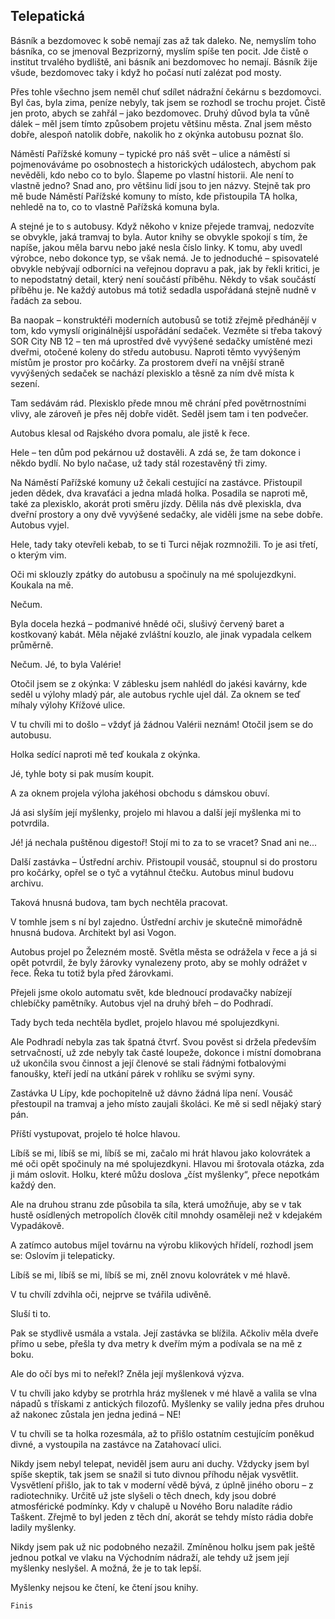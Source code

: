 ## Telepatická

Básník a bezdomovec k sobě nemají zas až tak daleko. Ne, nemyslím toho básníka, co se jmenoval Bezprizorný, myslím spíše ten pocit. Jde čistě o institut trvalého bydliště, ani básník ani bezdomovec ho nemají. Básník žije všude, bezdomovec taky i když ho počasí nutí zalézat pod mosty.

Přes tohle všechno jsem neměl chuť sdílet nádražní čekárnu s bezdomovci. Byl čas, byla zima, peníze nebyly, tak jsem se rozhodl se trochu projet. Čistě jen proto, abych se zahřál – jako bezdomovec. Druhý důvod byla ta vůně dálek – měl jsem tímto způsobem projetu většinu města. Znal jsem město dobře, alespoň natolik dobře, nakolik ho z okýnka autobusu poznat šlo.

Náměstí Pařížské komuny – typické pro náš svět – ulice a náměstí si pojmenováváme po osobnostech a historických událostech, abychom pak nevěděli, kdo nebo co to bylo. Šlapeme po vlastní historii. Ale není to vlastně jedno? Snad ano, pro většinu lidí jsou to jen názvy. Stejně tak pro mě bude Náměstí Pařížské komuny to místo, kde přistoupila TA holka, nehledě na to, co to vlastně Pařížská komuna byla.

A stejné je to s autobusy. Když někoho v knize přejede tramvaj, nedozvíte se obvykle, jaká tramvaj to byla. Autor knihy se obvykle spokojí s tím, že napíše, jakou měla barvu nebo jaké nesla číslo linky. K tomu, aby uvedl výrobce, nebo dokonce typ, se však nemá. Je to jednoduché – spisovatelé obvykle nebývají odborníci na veřejnou dopravu a pak, jak by řekli kritici, je to nepodstatný detail, který není součástí příběhu. Někdy to však součástí příběhu je. Ne každý autobus má totiž sedadla uspořádaná stejně nudně v řadách za sebou.

Ba naopak – konstruktéři moderních autobusů se totiž zřejmě předhánějí v tom, kdo vymyslí originálnější uspořádání sedaček. Vezměte si třeba takový SOR City NB 12 – ten má uprostřed dvě vyvýšené sedačky umístěné mezi dveřmi, otočené koleny do středu autobusu. Naproti těmto vyvýšeným místům je prostor pro kočárky. Za prostorem dveří na vnější straně vyvýšených sedaček se nachází plexisklo a těsně za ním dvě místa k sezení.

Tam sedávám rád. Plexisklo přede mnou mě chrání před povětrnostními vlivy, ale zároveň je přes něj dobře vidět. Seděl jsem tam i ten podvečer.

Autobus klesal od Rajského dvora pomalu, ale jistě k řece.

Hele – ten dům pod pekárnou už dostavěli. A zdá se, že tam dokonce i někdo bydlí. No bylo načase, už tady stál rozestavěný tři zimy.

Na Náměstí Pařížské komuny už čekali cestující na zastávce. Přistoupil jeden dědek, dva kravaťáci a jedna mladá holka. Posadila se naproti mě, také za plexisklo, akorát proti směru jízdy. Dělila nás dvě plexiskla, dva dveřní prostory a ony dvě vyvýšené sedačky, ale viděli jsme na sebe dobře. Autobus vyjel.

Hele, tady taky otevřeli kebab, to se ti Turci nějak rozmnožili. To je asi třetí, o kterým vim.

Oči mi sklouzly zpátky do autobusu a spočinuly na mé spolujezdkyni. Koukala na mě.

Nečum.

Byla docela hezká – podmanivé hnědé oči, slušivý červený baret a kostkovaný kabát. Měla nějaké zvláštní kouzlo, ale jinak vypadala celkem průměrně.

Nečum. Jé, to byla Valérie!

Otočil jsem se z okýnka: V záblesku jsem nahlédl do jakési kavárny, kde seděl u výlohy mladý pár, ale autobus rychle ujel dál. Za oknem se teď míhaly výlohy Křížové ulice.

V tu chvíli mi to došlo – vždyť já žádnou Valérii neznám! Otočil jsem se do autobusu.

Holka sedící naproti mě teď koukala z okýnka.

Jé, tyhle boty si pak musím koupit.

A za oknem projela výloha jakéhosi obchodu s dámskou obuví.

Já asi slyším její myšlenky, projelo mi hlavou a další její myšlenka mi to potvrdila.

Jé! já nechala puštěnou digestoř! Stojí mi to za to se vracet? Snad ani ne...

Další zastávka – Ústřední archiv. Přistoupil vousáč, stoupnul si do prostoru pro kočárky, opřel se o tyč a vytáhnul čtečku. Autobus minul budovu archivu.

Taková hnusná budova, tam bych nechtěla pracovat.

V tomhle jsem s ní byl zajedno. Ústřední archiv je skutečně mimořádně hnusná budova. Architekt byl asi Vogon.

Autobus projel po Železném mostě. Světla města se odrážela v řece a já si opět potvrdil, že byly žárovky vynalezeny proto, aby se mohly odrážet v řece. Řeka tu totiž byla před žárovkami.

Přejeli jsme okolo automatu svět, kde blednoucí prodavačky nabízejí chlebíčky pamětníky. Autobus vjel na druhý břeh – do Podhradí.

Tady bych teda nechtěla bydlet, projelo hlavou mé spolujezdkyni.

Ale Podhradí nebyla zas tak špatná čtvrť. Svou pověst si držela především setrvačností, už zde nebyly tak časté loupeže, dokonce i místní domobrana už ukončila svou činnost a její členové se stali řádnými fotbalovými fanoušky, kteří jedí na utkání párek v rohlíku se svými syny.

Zastávka U Lípy, kde pochopitelně už dávno žádná lípa není. Vousáč přestoupil na tramvaj a jeho místo zaujali školáci. Ke mě si sedl nějaký starý pán.

Příští vystupovat, projelo té holce hlavou.

Líbíš se mi, líbíš se mi, líbíš se mi, začalo mi hrát hlavou jako kolovrátek a mé oči opět spočinuly na mé spolujezdkyni. Hlavou mi šrotovala otázka, zda ji mám oslovit. Holku, které můžu doslova „číst myšlenky“, přece nepotkám každý den.

Ale na druhou stranu zde působila ta síla, která umožňuje, aby se v tak hustě osídlených metropolích člověk cítil mnohdy osaměleji než v kdejakém Vypadákově.

A zatímco autobus míjel továrnu na výrobu klikových hřídelí, rozhodl jsem se: Oslovím ji telepaticky.

Líbíš se mi, líbíš se mi, líbíš se mi, zněl znovu kolovrátek v mé hlavě.

V tu chvílí zdvihla oči, nejprve se tvářila udivěně.

Sluší ti to.

Pak se stydlivě usmála a vstala. Její zastávka se blížila. Ačkoliv měla dveře přímo u sebe, přešla ty dva metry k dveřím mým a podívala se na mě z boku.

Ale do očí bys mi to neřekl? Zněla její myšlenková výzva.

V tu chvíli jako kdyby se protrhla hráz myšlenek v mé hlavě a valila se vlna nápadů s třískami z antických filozofů. Myšlenky se valily jedna přes druhou až nakonec zůstala jen jedna jediná – NE!

V tu chvíli se ta holka rozesmála, až to přišlo ostatním cestujícím poněkud divné, a vystoupila na zastávce na Zatahovací ulici.

Nikdy jsem nebyl telepat, neviděl jsem auru ani duchy. Vždycky jsem byl spíše skeptik, tak jsem se snažil si tuto divnou příhodu nějak vysvětlit. Vysvětlení přišlo, jak to tak v moderní vědě bývá, z úplně jiného oboru – z radiotechniky. Určitě už jste slyšeli o těch dnech, kdy jsou dobré atmosférické podmínky. Kdy v chalupě u Nového Boru naladíte rádio Taškent. Zřejmě to byl jeden z těch dní, akorát se tehdy místo rádia dobře ladily myšlenky.

Nikdy jsem pak už nic podobného nezažil. Zmíněnou holku jsem pak ještě jednou potkal ve vlaku na Východním nádraží, ale tehdy už jsem její myšlenky neslyšel. A možná, že je to tak lepší.

Myšlenky nejsou ke čtení, ke čtení jsou knihy.

`Finis`
